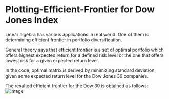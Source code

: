 # Plotting-Efficient-Frontier for Dow Jones Index

Linear algebra has various applications in real world. One of them is determining efficient frontier in portfolio diversification.

General theory says that efficient frontier is a set of optimal portfolio which offers highest expected return for a defined risk level or the one that offers lowest risk for a given expected return level.

In the code, optimal matrix is derived by minimizing standard deviation, given some expected return level for the Dow Jones 30 companies. 

The resulted efficient frontier for the Dow 30 is obtained as follows:
![image](https://user-images.githubusercontent.com/18537802/35117234-aa16c2ac-fc53-11e7-9ad4-c326b6c21114.png)
